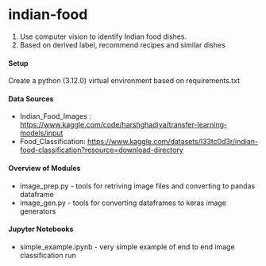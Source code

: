 # indian-food
1. Use computer vision to identify Indian food dishes.
2. Based on derived label, recommend recipes and similar dishes

#### Setup
Create a python (3.12.0) virtual environment based on requirements.txt

#### Data Sources
* Indian_Food_Images : https://www.kaggle.com/code/harshghadiya/transfer-learning-models/input
* Food_Classification: https://www.kaggle.com/datasets/l33tc0d3r/indian-food-classification?resource=download-directory


#### Overview of Modules 
* image_prep.py - tools for retriving image files and converting to pandas dataframe
* image_gen.py - tools for converting dataframes to keras image generators

#### Jupyter Notebooks
* simple_example.ipynb - very simple example of end to end image classification run